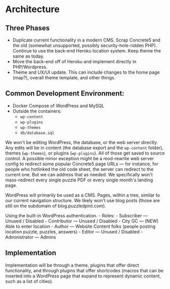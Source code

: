 # Architecture


## Three Phases

- Duplicate current functionality in a modern CMS. Scrap Concrete5 and the old (somewhat unsupported, possibly security-hole-ridden PHP). Continue to use the back-end Heroku location system. Keep theme the same as today.
- Move the back-end off of Heroku and implement directly in PHP/Wordpress.
- Theme and UX/UI update. This can include changes to the home page (map?), overall theme template, and other things.


## Common Development Environment:

- Docker Compose of WordPress and MySQL
- Outside the containers:
    - `wp-content`
    - `wp-plugins`
    - `wp-themes`
    - `db/database.sql`

We won't be editing WordPress, the database, or the web server directly. Any edits will be in content (the database export and the `wp-content` folder), themes (`wp-themes`), or plugins (`wp-plugins`). All of those get saved to source control. A possible minor exception might be a mod-rewrite web server config to redirect some popular Concrete5 page URLs — for instance, for people who hotlinked the old code sheet, the server can redirect to the current one. But we can address that as needed. We specifically won't mass-redirect every single puzzle PDF or every single month's landing page.

WordPress will primarily be used as a CMS. Pages, within a tree, similar to our current navigation structure. We likely won't use blog posts (those are still on the subdomain of blog.puzzledpint.com).

Using the built-in WordPress authentication.
    - Roles:
        - Subscriber — Unused / Disabled
        - Contributor — Unused / Disabled
        - City GC — (NEW) Able to enter location
        - Author — Website Content folks (people posting location puzzle, puzzles, answers)
        - Editor — Unused / Disabled
        - Administrator — Admins

## Implementation

Implementation will be through a theme, plugins that offer direct functionality, and through plugins that offer shortcodes (macros that can be inserted into a WordPress page that expand to represent dynamic content, such as a list of cities).

